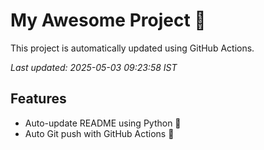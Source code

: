 # My Awesome Project 🚀

This project is automatically updated using GitHub Actions.

_Last updated: 2025-05-03 09:23:58 IST_

## Features
- Auto-update README using Python 🐍
- Auto Git push with GitHub Actions 🤖
